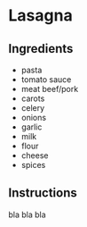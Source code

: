# Lasagna
## Ingredients
* pasta
* tomato sauce
* meat beef/pork
* carots
* celery
* onions
* garlic
* milk
* flour
* cheese
* spices
## Instructions
bla bla bla
